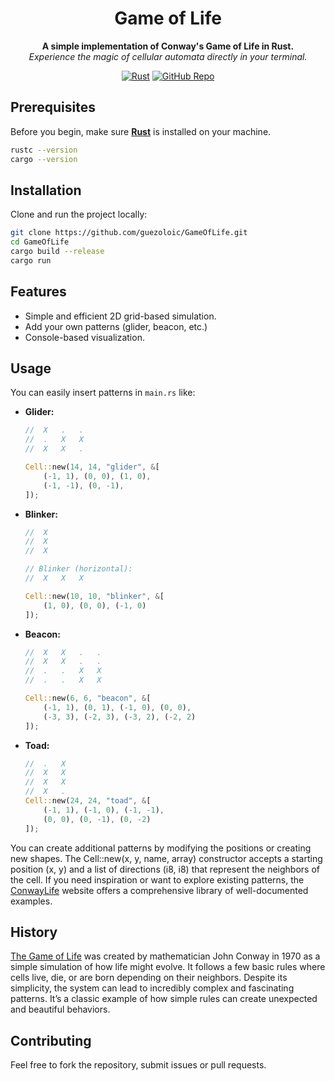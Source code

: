 <h1 align="center">Game of Life</h1>

<p align="center">
<strong> A simple implementation of Conway's Game of Life in Rust.</strong> <br> <em>Experience the magic of cellular automata directly in your terminal.</em>
</p>

<p align="center">
  <a href="https://www.rust-lang.org"><img alt="Rust" src="https://img.shields.io/badge/Rust-Programming%20Language-orange?logo=rust&logoColor=white" /></a>
  <a href="https://github.com/guezoloic/GameOfLife"><img alt="GitHub Repo" src="https://img.shields.io/badge/Source-GitHub-181717?logo=github" /></a>
</p>


## Prerequisites

Before you begin, make sure [**Rust**](https://www.rust-lang.org) is installed on your machine.
```bash
rustc --version
cargo --version
```


## Installation
Clone and run the project locally:
```bash
git clone https://github.com/guezoloic/GameOfLife.git
cd GameOfLife
cargo build --release
cargo run
```

## Features
- Simple and efficient 2D grid-based simulation.
- Add your own patterns (glider, beacon, etc.)
- Console-based visualization.

## Usage

You can easily insert patterns in `main.rs` like: 

- **Glider:** 
    ```rust
    //  X   .   .
    //  .   X   X
    //  X   X   .

    Cell::new(14, 14, "glider", &[
        (-1, 1), (0, 0), (1, 0),
        (-1, -1), (0, -1),
    ]);
    ```

- **Blinker:**
    ```rust
    //  X
    //  X
    //  X

    // Blinker (horizontal):
    //  X   X   X

    Cell::new(10, 10, "blinker", &[
        (1, 0), (0, 0), (-1, 0)
    ]);
    ```

- **Beacon:**
    ```rust
    //  X   X   .   .
    //  X   X   .   .
    //  .   .   X   X
    //  .   .   X   X

    Cell::new(6, 6, "beacon", &[
        (-1, 1), (0, 1), (-1, 0), (0, 0),
        (-3, 3), (-2, 3), (-3, 2), (-2, 2)
    ]);
    ```

- **Toad:**
    ```rust
    //  .   X   
    //  X   X   
    //  X   X
    //  X   .
    Cell::new(24, 24, "toad", &[
        (-1, 1), (-1, 0), (-1, -1), 
        (0, 0), (0, -1), (0, -2)
    ]);
    ```

You can create additional patterns by modifying the positions or creating new shapes. The Cell::new(x, y, name, array) constructor accepts a starting position (x, y) and a list of directions (i8, i8) that represent the neighbors of the cell.
If you need inspiration or want to explore existing patterns, the [ConwayLife](https://conwaylife.com) website offers a comprehensive library of well-documented examples.

## History

[The Game of Life](https://en.wikipedia.org/wiki/Conway%27s_Game_of_Life) was created by mathematician John Conway in 1970 as a simple simulation of how life might evolve. It follows a few basic rules where cells live, die, or are born depending on their neighbors. Despite its simplicity, the system can lead to incredibly complex and fascinating patterns. It’s a classic example of how simple rules can create unexpected and beautiful behaviors.

## Contributing 
Feel free to fork the repository, submit issues or pull requests.
